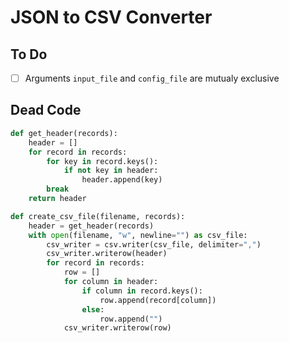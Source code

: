 # JSON to CSV Converter

## To Do

* [ ] Arguments `input_file` and `config_file` are mutualy exclusive

## Dead Code

```python
def get_header(records):
    header = []
    for record in records:
        for key in record.keys():
            if not key in header:
                header.append(key)
        break
    return header

def create_csv_file(filename, records):
    header = get_header(records)
    with open(filename, "w", newline="") as csv_file:
        csv_writer = csv.writer(csv_file, delimiter=",")
        csv_writer.writerow(header)
        for record in records:
            row = []
            for column in header:
                if column in record.keys():
                    row.append(record[column])
                else:
                    row.append("")
            csv_writer.writerow(row)
```
